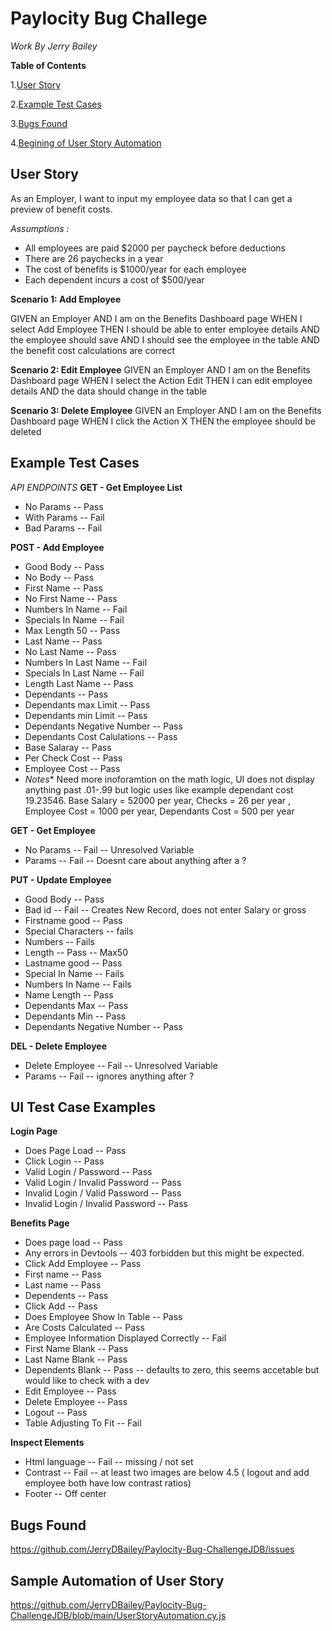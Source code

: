 # Paylocity Bug Challege
*Work By Jerry Bailey*

**Table of Contents**

1.[User Story](#user-story)

2.[Example Test Cases](#example-test-cases)

3.[Bugs Found](#bugs-found)

4.[Begining of User Story Automation](sample-automation-of-user-story)



## User Story

As an Employer, I want to input my employee data so that I can get a preview of benefit costs.

*Assumptions :*
- All employees are paid $2000 per paycheck before deductions
- There are 26 paychecks in a year
- The cost of benefits is $1000/year for each employee
- Each dependent incurs a cost of $500/year

**Scenario 1: Add Employee**

GIVEN an Employer 
AND I am on the Benefits Dashboard page 
WHEN I select Add Employee 
THEN I should be able to enter employee details 
AND the employee should save 
AND I should see the employee in the table 
AND the benefit cost calculations are correct

**Scenario 2: Edit Employee**
GIVEN an Employer 
AND I am on the Benefits Dashboard page 
WHEN I select the Action Edit 
THEN I can edit employee details 
AND the data should change in the table

**Scenario 3: Delete Employee**
GIVEN an Employer 
AND I am on the Benefits Dashboard page 
WHEN I click the Action X 
THEN the employee should be deleted

## Example Test Cases
 *API ENDPOINTS* 
**GET - Get Employee List**
- No Params -- Pass
- With Params -- Fail
- Bad Params -- Fail

**POST - Add Employee**
- Good Body -- Pass
- No Body -- Pass
- First Name -- Pass
- No First Name -- Pass
- Numbers In Name -- Fail
- Specials In Name -- Fail
- Max Length 50 -- Pass 
- Last Name -- Pass
- No Last Name -- Pass
- Numbers In Last Name -- Fail
- Specials In Last Name -- Fail
- Length Last Name -- Pass
- Dependants -- Pass
- Dependants max Limit -- Pass
- Dependants min Limit -- Pass
- Dependants Negative Number -- Pass
- Dependants Cost Calulations -- Pass
- Base Salaray -- Pass
- Per Check Cost -- Pass
- Employee Cost -- Pass
- *Notes** Need more inoforamtion on the math logic, UI does not display anything past .01-.99 but logic uses like example dependant cost 19.23546. Base Salary = 52000 per year, Checks = 26 per year , Employee Cost = 1000 per year, Dependants Cost = 500 per year

**GET - Get Employee**
- No Params -- Fail -- Unresolved Variable
- Params -- Fail -- Doesnt care about anything after a ?

**PUT - Update Employee**
- Good Body -- Pass
- Bad id -- Fail -- Creates New Record, does not enter Salary or gross
- Firstname good -- Pass
- Special Characters -- fails
- Numbers -- Fails
- Length -- Pass -- Max50
- Lastname good -- Pass
- Special In Name -- Fails
- Numbers In Name -- Fails
- Name Length -- Pass
- Dependants Max -- Pass
- Dependants Min -- Pass
- Dependants Negative Number -- Pass

**DEL - Delete Employee**
- Delete Employee -- Fail -- Unresolved Variable
- Params -- Fail -- ignores anything after ?

## UI Test Case Examples

**Login Page**
- Does Page Load -- Pass
- Click Login -- Pass
- Valid Login / Password -- Pass
- Valid Login / Invalid Password -- Pass
- Invalid Login / Valid Password -- Pass
- Invalid Login / Invalid Password -- Pass

**Benefits Page**
- Does page load -- Pass
- Any errors in Devtools -- 403 forbidden but this might be expected.
- Click Add Employee -- Pass
- First name -- Pass
- Last name -- Pass
- Dependents -- Pass
- Click Add -- Pass
- Does Employee Show In Table -- Pass
- Are Costs Calculated -- Pass
- Employee Information Displayed Correctly -- Fail
- First Name Blank -- Pass
- Last Name Blank -- Pass
- Dependents Blank -- Pass -- defaults to zero, this seems accetable but would like to check with a dev
- Edit Employee -- Pass
- Delete Employee -- Pass
- Logout -- Pass
- Table Adjusting To Fit -- Fail

**Inspect Elements**
- Html language -- Fail -- missing / not set
- Contrast -- Fail -- at least two images are below 4.5 ( logout and add employee both have low contrast ratios)
- Footer -- Off center


## Bugs Found
https://github.com/JerryDBailey/Paylocity-Bug-ChallengeJDB/issues

## Sample Automation of User Story
https://github.com/JerryDBailey/Paylocity-Bug-ChallengeJDB/blob/main/UserStoryAutomation.cy.js

